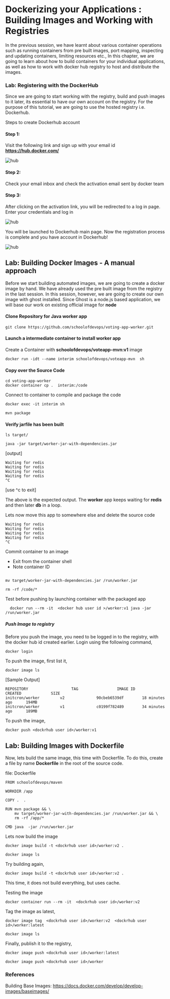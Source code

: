 # Dockerizing your Applications : Building Images and Working with Registries  
In the previous session, we have learnt about various container operations such as running containers from
pre built images, port mapping, inspecting and updating containers, limiting resources etc., In this
chapter, we are going to learn about how to build containers for your individual applications, as well
as how to work with docker hub registry to host and distribute the images.

### Lab: Registering with the DockerHub   
Since we are going to start working with the registry, build and push images to it later, its essential to have our own account on the registry. For the purpose of this tutorial, we are going to use the hosted registry i.e. Dockerhub.

Steps to create Dockerhub account

#### Step 1:  
Visit the following link and sign up with your email id  
  **https://hub.docker.com/**

  ![hub](images/chp6/hub1.png)

#### Step 2:  
Check your email inbox and check the activation email sent by docker team

#### Step 3:  
After clicking on the activation link, you will be redirected to a log in page. Enter your credentials and log in

  ![hub](images/chp6/hub2.png)

You will be launched to Dockerhub main page. Now the registration process is complete and you have account in Dockerhub!

  ![hub](images/chp6/hub3.png)

## Lab: Building Docker Images - A manual approach  
Before we start building automated images, we are going to create a docker image by hand. We have already used the pre built image from the registry in the last session. In this session, however, we are going to create our own image with ghost installed. Since Ghost is a node.js based application, we will base our work on existing official image for **node**



#### Clone Repository for Java worker app

```
git clone https://github.com/schoolofdevops/voting-app-worker.git
```

#### Launch a intermediate container to install worker app

Create a Container with  **schoolofdevops/voteapp-mvn:v1** image

```
docker run -idt --name interim schoolofdevops/voteapp-mvn  sh

```

#### Copy over the Source Code


```
cd voting-app-worker
docker container cp .  interim:/code

```

Connect to container to compile and package the code


```
docker exec -it interim sh

mvn package

```

#### Verify jarfile has been built

```
ls target/

java -jar target/worker-jar-with-dependencies.jar
```

[output]
```
Waiting for redis
Waiting for redis
Waiting for redis
Waiting for redis
^C
```

[use ^c to exit]

The above is the expected output. The **worker** app keeps waiting for **redis** and then later **db** in a loop.

Lets now move this app to somewhere else and delete the source code

```
Waiting for redis
Waiting for redis
Waiting for redis
Waiting for redis
^C
```


Commit  container to an image

  * Exit from the container shell
  * Note container ID


```

mv target/worker-jar-with-dependencies.jar /run/worker.jar

rm -rf /code/*
```

Test before pushing  by launching container with the packaged app

```
  docker run --rm -it  <docker hub user id >/worker:v1 java -jar /run/worker.jar
```

##### Push Image to registry

Before you push the image, you need to be logged in to the registry, with the docker hub id created earlier. Login using the following command,

```
docker login
```

To push the image, first list it,

```
docker image ls
```

[Sample Output]

```
REPOSITORY                   TAG                 IMAGE ID            CREATED             SIZE
initcron/worker         v2              90cbeb6539df        18 minutes ago      194MB
initcron/worker         v1              c0199f782489        34 minutes ago      189MB

```

To push the image,


```
docker push <dockrhub user id>/worker:v1
```


## Lab: Building Images with Dockerfile

Now, lets build the same image, this time with Dockerfile. To do this, create a file by name **Dockerfile** in the root of the source code.

file: Dockerfile

```
FROM schoolofdevops/maven

WORKDIR /app

COPY .  .

RUN mvn package && \
    mv target/worker-jar-with-dependencies.jar /run/worker.jar && \
    rm -rf /app/*

CMD java  -jar /run/worker.jar

```


Lets now build the image

```
docker image build -t <dockrhub user id>/worker:v2 .

docker image ls

```

Try building again,

```
docker image build -t <dockrhub user id>/worker:v2 .

```

This time, it does not build everything, but uses cache.


Testing the image

```
docker container run --rm -it  <dockrhub user id>/worker:v2

```


Tag the image as latest,

```
docker image tag  <dockrhub user id>/worker:v2  <dockrhub user id>/worker:latest

docker image ls

```

Finally, publish it to the registry,

```
docker image push <dockrhub user id>/worker:latest

docker image push <dockrhub user id>/worker

```


### References

Building Base Images: https://docs.docker.com/develop/develop-images/baseimages/
